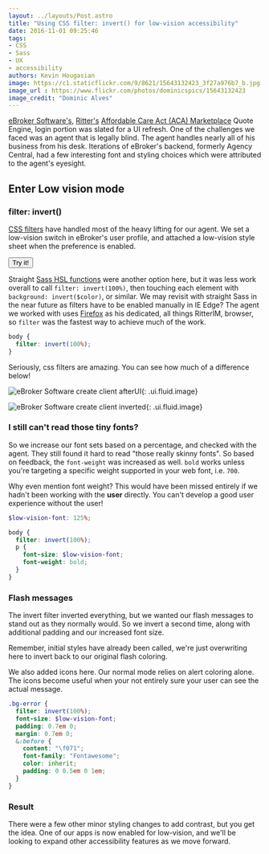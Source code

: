 ```yaml
---
layout: ../layouts/Post.astro
title: "Using CSS filter: invert() for low-vision accessibility"
date: 2016-11-01 09:25:46
tags:
- CSS
- Sass
- UX
- accessibility
authors: Kevin Hougasian
image: https://c1.staticflickr.com/9/8621/15643132423_3f27a976b7_b.jpg
image_url : https://www.flickr.com/photos/dominicspics/15643132423
image_credit: "Dominic Alves"
---
```

[eBroker Software's](https://ebrokersoftware.com), [Ritter's](https://ritterim.com) [Affordable Care Act (ACA) Marketplace](https://healthcare.gov) Quote Engine, login portion was slated for a UI refresh. One of the challenges we faced was an agent that is legally blind. The agent handles nearly all of his business from his desk. Iterations of eBroker's backend, formerly Agency Central, had a few interesting font and styling choices which were attributed to the agent's eyesight.

## Enter Low vision mode

### filter: invert()

[CSS filters](https://developer.mozilla.org/en-US/docs/Web/CSS/filter) have handled most of the heavy lifting for our agent. We set a low-vision switch in eBroker's user profile, and attached a low-vision style sheet when the preference is enabled.

<button class="ui teal button filter-invert">Try it!</button>

Straight [Sass HSL functions](http://sass-lang.com/documentation/Sass/Script/Functions.html#hsl_functions) were another option here, but it was less work overall to call `filter: invert(100%)`, then touching each element with `background: invert($color)`, or similar. We may revisit with straight Sass in the near future as filters have to be enabled manually in IE Edge? The agent we worked with uses [Firefox](http://caniuse.com/#search=filter) as his dedicated, all things RitterIM, browser, so `filter` was the fastest way to achieve much of the work.

```scss
body {
  filter: invert(100%);
}
```

Seriously, css filters are amazing. You can see how much of a difference below!

![eBroker Software create client afterUI](/images/filter-inverted/create-client-afterUI.png){: .ui.fluid.image}

![eBroker Software create client inverted](/images/filter-inverted/create-client-inverted.png){: .ui.fluid.image}

### I still can't read those tiny fonts?

So we increase our font sets based on a percentage, and checked with the agent. They still found it hard to read "those really skinny fonts". So based on feedback, the `font-weight` was increased as well. `bold` works unless you're targeting a specific weight supported in your web font, i.e. `700`.

Why even mention font weight? This would have been missed entirely if we hadn't been working with the **user** directly. You can't develop a good user experience without the user!

```scss
$low-vision-font: 125%;

body {
  filter: invert(100%);
  p {
    font-size: $low-vision-font;
    font-weight: bold;
  }
}
```

### Flash messages

The invert filter inverted everything, but we wanted our flash messages to stand out as they normally would. So we invert a second time, along with additional padding and our increased font size.

Remember, initial styles have already been called, we're just overwriting here to invert back to our original flash coloring.

We also added icons here. Our normal mode relies on alert coloring alone. The icons become useful when your not entirely sure your user can see the actual message.

```scss
.bg-error {
  filter: invert(100%);
  font-size: $low-vision-font;
  padding: 0.7em 0;
  margin: 0.7em 0;
  &:before {
    content: "\f071";
    font-family: "Fontawesome";
    color: inherit;
    padding: 0 0.5em 0 1em;
  }
}
```

### Result

There were a few other minor styling changes to add contrast, but you get the idea. One of our apps is now enabled for low-vision, and we'll be looking to expand other accessibility features as we move forward.
